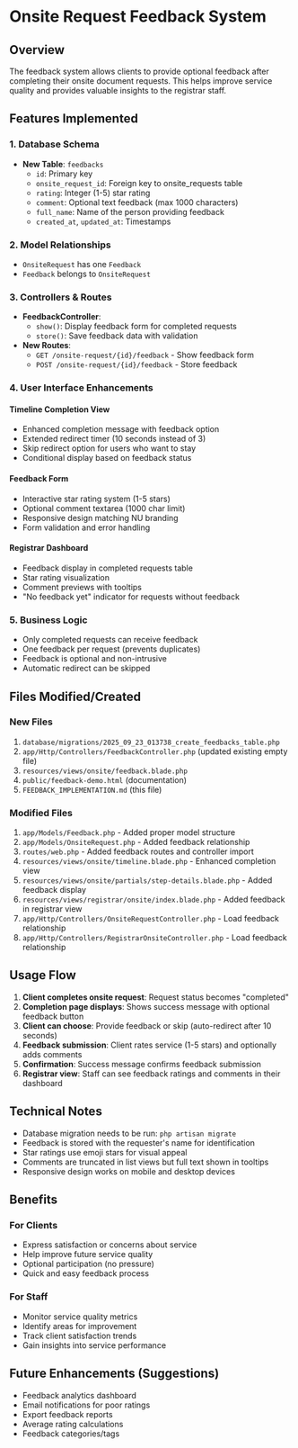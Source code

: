 # Onsite Request Feedback System

## Overview
The feedback system allows clients to provide optional feedback after completing their onsite document requests. This helps improve service quality and provides valuable insights to the registrar staff.

## Features Implemented

### 1. Database Schema
- **New Table**: `feedbacks`
  - `id`: Primary key
  - `onsite_request_id`: Foreign key to onsite_requests table
  - `rating`: Integer (1-5) star rating
  - `comment`: Optional text feedback (max 1000 characters)
  - `full_name`: Name of the person providing feedback
  - `created_at`, `updated_at`: Timestamps

### 2. Model Relationships
- `OnsiteRequest` has one `Feedback`
- `Feedback` belongs to `OnsiteRequest`

### 3. Controllers & Routes
- **FeedbackController**:
  - `show()`: Display feedback form for completed requests
  - `store()`: Save feedback data with validation
- **New Routes**:
  - `GET /onsite-request/{id}/feedback` - Show feedback form
  - `POST /onsite-request/{id}/feedback` - Store feedback

### 4. User Interface Enhancements

#### Timeline Completion View
- Enhanced completion message with feedback option
- Extended redirect timer (10 seconds instead of 3)
- Skip redirect option for users who want to stay
- Conditional display based on feedback status

#### Feedback Form
- Interactive star rating system (1-5 stars)
- Optional comment textarea (1000 char limit)
- Responsive design matching NU branding
- Form validation and error handling

#### Registrar Dashboard
- Feedback display in completed requests table
- Star rating visualization
- Comment previews with tooltips
- "No feedback yet" indicator for requests without feedback

### 5. Business Logic
- Only completed requests can receive feedback
- One feedback per request (prevents duplicates)
- Feedback is optional and non-intrusive
- Automatic redirect can be skipped

## Files Modified/Created

### New Files
1. `database/migrations/2025_09_23_013738_create_feedbacks_table.php`
2. `app/Http/Controllers/FeedbackController.php` (updated existing empty file)
3. `resources/views/onsite/feedback.blade.php`
4. `public/feedback-demo.html` (documentation)
5. `FEEDBACK_IMPLEMENTATION.md` (this file)

### Modified Files
1. `app/Models/Feedback.php` - Added proper model structure
2. `app/Models/OnsiteRequest.php` - Added feedback relationship
3. `routes/web.php` - Added feedback routes and controller import
4. `resources/views/onsite/timeline.blade.php` - Enhanced completion view
5. `resources/views/onsite/partials/step-details.blade.php` - Added feedback display
6. `resources/views/registrar/onsite/index.blade.php` - Added feedback in registrar view
7. `app/Http/Controllers/OnsiteRequestController.php` - Load feedback relationship
8. `app/Http/Controllers/RegistrarOnsiteController.php` - Load feedback relationship

## Usage Flow

1. **Client completes onsite request**: Request status becomes "completed"
2. **Completion page displays**: Shows success message with optional feedback button
3. **Client can choose**: Provide feedback or skip (auto-redirect after 10 seconds)
4. **Feedback submission**: Client rates service (1-5 stars) and optionally adds comments
5. **Confirmation**: Success message confirms feedback submission
6. **Registrar view**: Staff can see feedback ratings and comments in their dashboard

## Technical Notes

- Database migration needs to be run: `php artisan migrate`
- Feedback is stored with the requester's name for identification
- Star ratings use emoji stars for visual appeal
- Comments are truncated in list views but full text shown in tooltips
- Responsive design works on mobile and desktop devices

## Benefits

### For Clients
- Express satisfaction or concerns about service
- Help improve future service quality
- Optional participation (no pressure)
- Quick and easy feedback process

### For Staff
- Monitor service quality metrics
- Identify areas for improvement
- Track client satisfaction trends
- Gain insights into service performance

## Future Enhancements (Suggestions)
- Feedback analytics dashboard
- Email notifications for poor ratings
- Export feedback reports
- Average rating calculations
- Feedback categories/tags